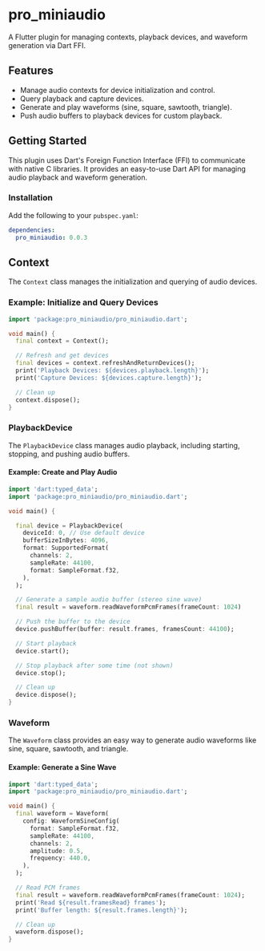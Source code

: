 # pro_miniaudio

A Flutter plugin for managing contexts, playback devices, and waveform generation via Dart FFI.

## Features

- Manage audio contexts for device initialization and control.
- Query playback and capture devices.
- Generate and play waveforms (sine, square, sawtooth, triangle).
- Push audio buffers to playback devices for custom playback.

## Getting Started

This plugin uses Dart's Foreign Function Interface (FFI) to communicate with native C libraries. It provides an easy-to-use Dart API for managing audio playback and waveform generation.

### Installation

Add the following to your `pubspec.yaml`:

```yaml
dependencies:
  pro_miniaudio: 0.0.3
```

## Context

The `Context` class manages the initialization and querying of audio devices.

### Example: Initialize and Query Devices

```dart
import 'package:pro_miniaudio/pro_miniaudio.dart';

void main() {
  final context = Context();

  // Refresh and get devices
  final devices = context.refreshAndReturnDevices();
  print('Playback Devices: ${devices.playback.length}');
  print('Capture Devices: ${devices.capture.length}');

  // Clean up
  context.dispose();
}
```

### PlaybackDevice

The `PlaybackDevice` class manages audio playback, including starting, stopping, and pushing audio buffers.

#### Example: Create and Play Audio

```dart
import 'dart:typed_data';
import 'package:pro_miniaudio/pro_miniaudio.dart';

void main() {

  final device = PlaybackDevice(
    deviceId: 0, // Use default device
    bufferSizeInBytes: 4096,
    format: SupportedFormat(
      channels: 2,
      sampleRate: 44100,
      format: SampleFormat.f32,
    ),
  );

  // Generate a sample audio buffer (stereo sine wave)
  final result = waveform.readWaveformPcmFrames(frameCount: 1024)

  // Push the buffer to the device
  device.pushBuffer(buffer: result.frames, framesCount: 44100);

  // Start playback
  device.start();

  // Stop playback after some time (not shown)
  device.stop();

  // Clean up
  device.dispose();
}
```

### Waveform

The `Waveform` class provides an easy way to generate audio waveforms like sine, square, sawtooth, and triangle.

#### Example: Generate a Sine Wave

```dart
import 'dart:typed_data';
import 'package:pro_miniaudio/pro_miniaudio.dart';

void main() {
  final waveform = Waveform(
    config: WaveformSineConfig(
      format: SampleFormat.f32,
      sampleRate: 44100,
      channels: 2,
      amplitude: 0.5,
      frequency: 440.0,
    ),
  );

  // Read PCM frames
  final result = waveform.readWaveformPcmFrames(frameCount: 1024);
  print('Read ${result.framesRead} frames');
  print('Buffer length: ${result.frames.length}');

  // Clean up
  waveform.dispose();
}
```
